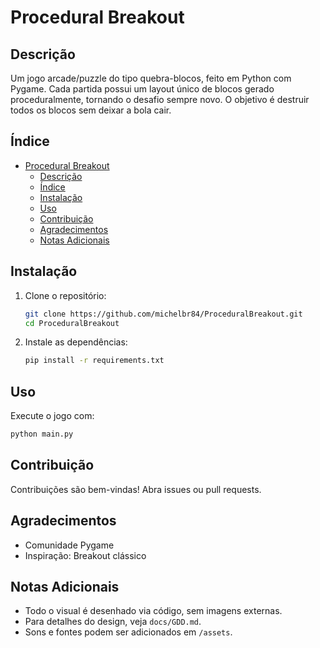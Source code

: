 # Procedural Breakout

## Descrição
Um jogo arcade/puzzle do tipo quebra-blocos, feito em Python com Pygame. Cada partida possui um layout único de blocos gerado proceduralmente, tornando o desafio sempre novo. O objetivo é destruir todos os blocos sem deixar a bola cair.

## Índice
- [Procedural Breakout](#procedural-breakout)
  - [Descrição](#descrição)
  - [Índice](#índice)
  - [Instalação](#instalação)
  - [Uso](#uso)
  - [Contribuição](#contribuição)
  - [Agradecimentos](#agradecimentos)
  - [Notas Adicionais](#notas-adicionais)

## Instalação
1. Clone o repositório:
   ```sh
   git clone https://github.com/michelbr84/ProceduralBreakout.git
   cd ProceduralBreakout
   ```
2. Instale as dependências:
   ```sh
   pip install -r requirements.txt
   ```

## Uso
Execute o jogo com:
```sh
python main.py
```

## Contribuição
Contribuições são bem-vindas! Abra issues ou pull requests.

## Agradecimentos
- Comunidade Pygame
- Inspiração: Breakout clássico

## Notas Adicionais
- Todo o visual é desenhado via código, sem imagens externas.
- Para detalhes do design, veja `docs/GDD.md`.
- Sons e fontes podem ser adicionados em `/assets`.
